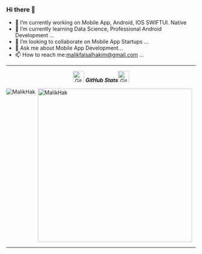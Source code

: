 ### Hi there 👋
- 🔭 I’m currently working on Mobile App, Android, IOS SWIFTUI. Native
- 🌱 I’m currently learning Data Science, Professional Android Development ...
- 👯 I’m looking to collaborate on Mobile App Startups ...
- 💬 Ask me about  Mobile App Development...
- 📫 How to reach me:malikfaisalhakim@gmail.com ...

 <hr>
  <p align="center">
 <img src="https://media.giphy.com/media/8UHRm5oY4k4FDxq5QG/giphy.gif" width="30px" alt="GitHub-Status"/>&nbsp;<i><b>GitHub Stats</b></i><img src="https://media.giphy.com/media/8UHRm5oY4k4FDxq5QG/giphy.gif" width="30px" alt="GitHub-Status"/></p>
<p><img align="left" src="https://github-readme-stats.vercel.app/api/top-langs?username=MalikHak&show_icons=true&locale=en&layout=compact" alt="MalikHak" /></p>

<p>&nbsp;<img align="center" src="https://github-readme-stats.vercel.app/api?username=MalikHak&show_icons=true&locale=en" alt="MalikHak" width="410" /></p>

<hr>

